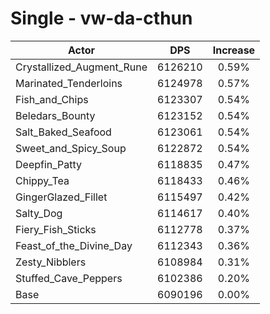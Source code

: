 # Single - vw-da-cthun
| Actor | DPS | Increase |
|---|:---:|:---:|
|Crystallized_Augment_Rune|6126210|0.59%|
|Marinated_Tenderloins|6124978|0.57%|
|Fish_and_Chips|6123307|0.54%|
|Beledars_Bounty|6123152|0.54%|
|Salt_Baked_Seafood|6123061|0.54%|
|Sweet_and_Spicy_Soup|6122872|0.54%|
|Deepfin_Patty|6118835|0.47%|
|Chippy_Tea|6118433|0.46%|
|GingerGlazed_Fillet|6115497|0.42%|
|Salty_Dog|6114617|0.40%|
|Fiery_Fish_Sticks|6112778|0.37%|
|Feast_of_the_Divine_Day|6112343|0.36%|
|Zesty_Nibblers|6108984|0.31%|
|Stuffed_Cave_Peppers|6102386|0.20%|
|Base|6090196|0.00%|
